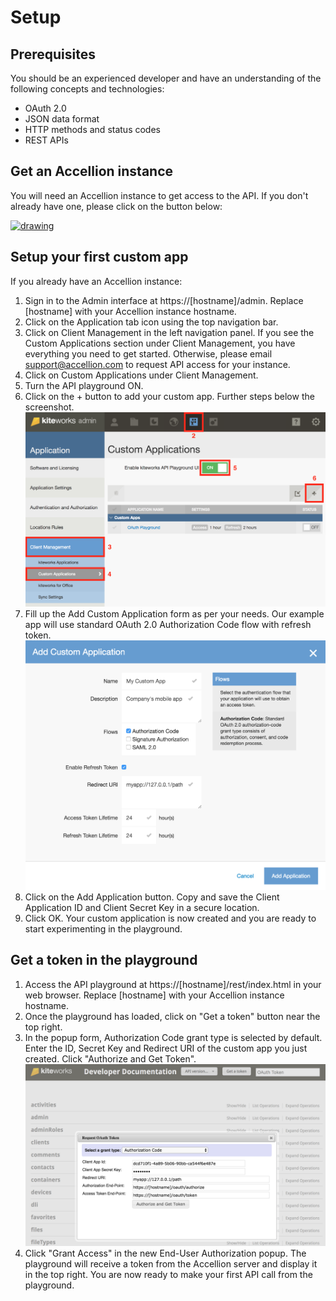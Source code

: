 # Setup

## Prerequisites
You should be an experienced developer and have an understanding of the following concepts and technologies:

* OAuth 2.0
* JSON data format
* HTTP methods and status codes
* REST APIs

## Get an Accellion instance
You will need an Accellion instance to get access to the API. If you don't already have one, please click on the button below:

<a href="https://info.accellion.com/demo-request?ref=api-guide-setup" target="_blank"><img src="images/get-a-demo.png" alt="drawing" width="90px"/></a>

## Setup your first custom app
If you already have an Accellion instance:

1. Sign in to the Admin interface at https://[hostname]/admin. Replace [hostname] with your Accellion instance hostname.
2. Click on the Application tab icon using the top navigation bar.
3. Click on Client Management in the left navigation panel. If you see the Custom Applications section under Client Management, you have everything you need to get started. Otherwise, please email <support@accellion.com> to request API access for your instance.
4. Click on Custom Applications under Client Management.
5. Turn the API playground ON.
6. Click on the + button to add your custom app. Further steps below the screenshot.
![](../images/navigation-custom-apps.png)
7. Fill up the Add Custom Application form as per your needs. Our example app will use standard OAuth 2.0 Authorization Code flow with refresh token.
![](../images/custom-app-form.png)
8. Click on the Add Application button. Copy and save the Client Application ID and Client Secret Key in a secure location.
9. Click OK. Your custom application is now created and you are ready to start experimenting in the playground.

## Get a token in the playground
1. Access the API playground at https://[hostname]/rest/index.html in your web browser. Replace [hostname] with your Accellion instance hostname.
2. Once the playground has loaded, click on "Get a token" button near the top right.
3. In the popup form, Authorization Code grant type is selected by default. Enter the ID, Secret Key and Redirect URI of the custom app you just created. Click "Authorize and Get Token".
![](../images/playground-get-token.png)
4. Click "Grant Access" in the new End-User Authorization popup. The playground will receive a token from the Accellion server and display it in the top right. You are now ready to make your first API call from the playground.
